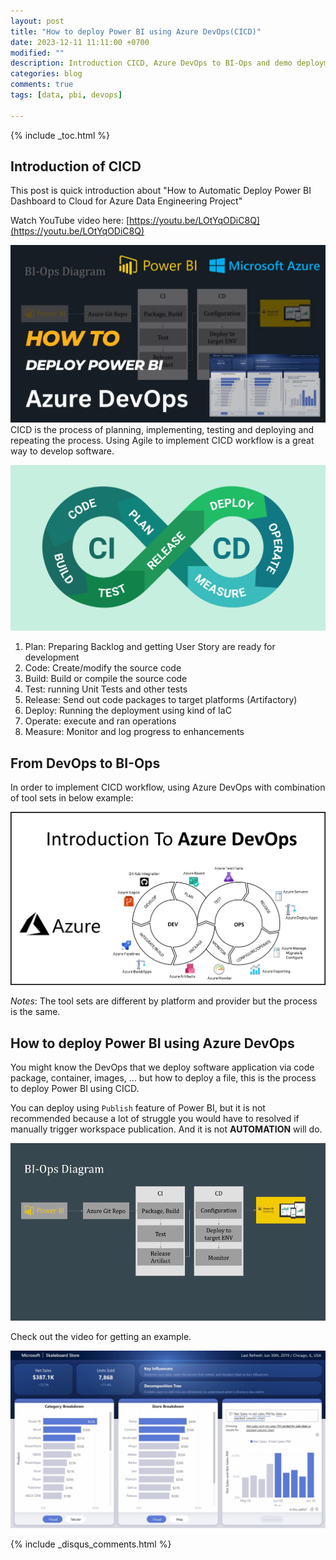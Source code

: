 ```yaml
---
layout: post
title: "How to deploy Power BI using Azure DevOps(CICD)"
date: 2023-12-11 11:11:00 +0700
modified: ""
description: Introduction CICD, Azure DevOps to BI-Ops and demo deployment
categories: blog
comments: true
tags: [data, pbi, devops]

---
```


{% include _toc.html %}

## Introduction of CICD

This post is quick introduction about "How to Automatic Deploy Power BI Dashboard to Cloud for Azure Data Engineering Project"

Watch YouTube video here: [https://youtu.be/LOtYqODiC8Q](https://youtu.be/LOtYqODiC8Q)

![Youtube video](/images/post/bi-ops/youtube-post.png)
CICD is the process of planning, implementing, testing and deploying and repeating the process. Using Agile to implement CICD workflow is a great way to develop software.

![CICD process](/images/post/bi-ops/CICd.jpg)

1. Plan: Preparing Backlog and getting User Story are ready for development
2. Code: Create/modify the source code
3. Build: Build or compile the source code
4. Test: running Unit Tests and other tests
5. Release: Send out code packages to target platforms (Artifactory)
6. Deploy: Running the deployment using kind of IaC
7. Operate: execute and ran operations
8. Measure: Monitor and log progress to enhancements

## From DevOps to BI-Ops

In order to implement CICD workflow, using Azure DevOps with combination of tool sets in below example:

![Azure DevOps](/images/post/bi-ops/azure-devops.jpg)

*Notes*: The tool sets are different by platform and provider but the process is the same.

## How to deploy Power BI using Azure DevOps

You might know the DevOps that we deploy software application via code package, container, images, ... but how to deploy a file, this is the process to deploy Power BI using CICD.

You can deploy using `Publish` feature of Power BI, but it is not recommended because a lot of struggle you would have to resolved if manually trigger workspace publication. And it is not **AUTOMATION** will do.

![BI-Ops Process](/images/post/bi-ops/bi-ops.png)

Check out the video for getting an example.

![BI Dashboard](/images/post/bi-ops/BI-Daskboard.png)

{% include _disqus_comments.html %}
